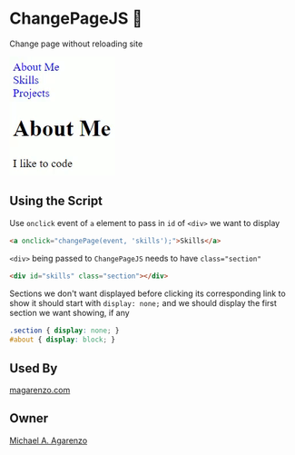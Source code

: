 # ChangePageJS &#128195;

Change page without reloading site

![GIF of ChangePageJS in action](/media/ChangePageJS.gif)

## Using the Script

Use `onclick` event of `a` element to pass in `id` of `<div>` we want to display

```html
<a onclick="changePage(event, 'skills');">Skills</a>
```

`<div>` being passed to `ChangePageJS` needs to have `class="section"`

```html
<div id="skills" class="section"></div>
```

Sections we don't want displayed before clicking its corresponding link to show it should start with `display: none;` and we should display the first section we want showing, if any

```css
.section { display: none; }
#about { display: block; }
```

## Used By

[magarenzo.com](https://magarenzo.com)

## Owner

[Michael A. Agarenzo](https://magarenzo.com)
